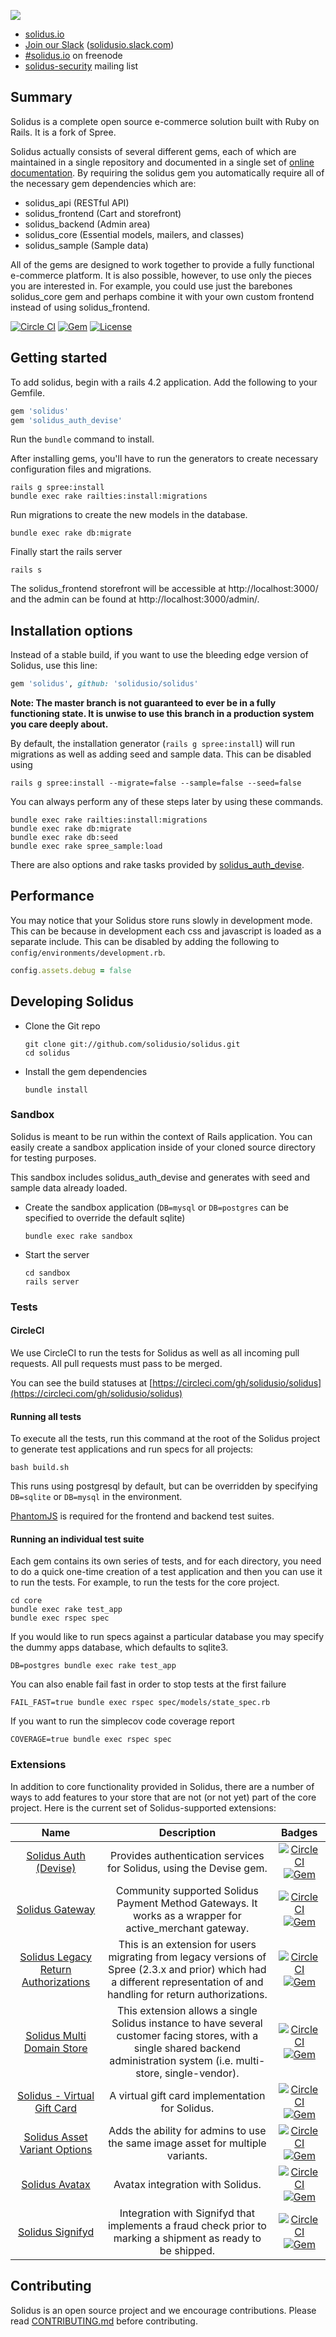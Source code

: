 
![](https://raw.githubusercontent.com/solidusio/solidus/master/solidus.png)

* [solidus.io](http://solidus.io/)
* [Join our Slack](http://slack.solidus.io/) ([solidusio.slack.com](http://solidusio.slack.com))
* [#solidus.io](http://webchat.freenode.net/?channels=solidus.io) on freenode
* [solidus-security](https://groups.google.com/forum/#!forum/solidus-security) mailing list

Summary
-------

Solidus is a complete open source e-commerce solution built with Ruby on Rails. It
is a fork of Spree.

Solidus actually consists of several different gems, each of which are maintained
in a single repository and documented in a single set of
[online documentation](http://docs.solidus.io/). By requiring the
solidus gem you automatically require all of the necessary gem dependencies which are:

* solidus\_api (RESTful API)
* solidus\_frontend (Cart and storefront)
* solidus\_backend (Admin area)
* solidus\_core (Essential models, mailers, and classes)
* solidus\_sample (Sample data)

All of the gems are designed to work together to provide a fully functional
e-commerce platform. It is also possible, however, to use only the pieces you
are interested in. For example, you could use just the barebones solidus\_core
gem and perhaps combine it with your own custom frontend instead of using
solidus\_frontend.

[![Circle CI](https://circleci.com/gh/solidusio/solidus/tree/master.svg?style=shield)](https://circleci.com/gh/solidusio/solidus/tree/master)
[![Gem](https://img.shields.io/gem/v/solidus.svg)](https://rubygems.org/gems/solidus)
[![License](http://img.shields.io/badge/license-BSD-yellowgreen.svg)](LICENSE.md)

Getting started
---------------

To add solidus, begin with a rails 4.2 application. Add the following to your
Gemfile.

```ruby
gem 'solidus'
gem 'solidus_auth_devise'
```

Run the `bundle` command to install.

After installing gems, you'll have to run the generators to create necessary
configuration files and migrations.

```
rails g spree:install
bundle exec rake railties:install:migrations
```

Run migrations to create the new models in the database.

```
bundle exec rake db:migrate
```

Finally start the rails server

```
rails s
````

The solidus_frontend storefront will be accessible at http://localhost:3000/
and the admin can be found at http://localhost:3000/admin/.


Installation options
--------------------

Instead of a stable build, if you want to use the bleeding edge version of
Solidus, use this line:

```ruby
gem 'solidus', github: 'solidusio/solidus'
```

**Note: The master branch is not guaranteed to ever be in a fully functioning
state. It is unwise to use this branch in a production system you care deeply
about.**

By default, the installation generator (`rails g spree:install`) will run
migrations as well as adding seed and sample data. This can be disabled using

```shell
rails g spree:install --migrate=false --sample=false --seed=false
```

You can always perform any of these steps later by using these commands.

```shell
bundle exec rake railties:install:migrations
bundle exec rake db:migrate
bundle exec rake db:seed
bundle exec rake spree_sample:load
```

There are also options and rake tasks provided by
[solidus\_auth\_devise](https://github.com/solidusio/solidus_auth_devise).

Performance
-----------

You may notice that your Solidus store runs slowly in development mode. This
can be because in development each css and javascript is loaded as a separate
include. This can be disabled by adding the following to
`config/environments/development.rb`.

```ruby
config.assets.debug = false
```

Developing Solidus
------------------

* Clone the Git repo

    ```shell
    git clone git://github.com/solidusio/solidus.git
    cd solidus
    ```

* Install the gem dependencies

    ```shell
    bundle install
    ```

### Sandbox

Solidus is meant to be run within the context of Rails application. You can
easily create a sandbox application inside of your cloned source directory for
testing purposes.

This sandbox includes solidus\_auth\_devise and generates with seed and sample
data already loaded.

* Create the sandbox application (`DB=mysql` or `DB=postgres` can be specified
  to override the default sqlite)

  ```shell
  bundle exec rake sandbox
  ```

* Start the server

    ```shell
    cd sandbox
    rails server
    ```

### Tests

#### CircleCI
We use CircleCI to run the tests for Solidus as well as all incoming pull
requests. All pull requests must pass to be merged.

You can see the build statuses at
[https://circleci.com/gh/solidusio/solidus](https://circleci.com/gh/solidusio/solidus)

#### Running all tests

To execute all the tests, run this command at the root of the Solidus project
to generate test applications and run specs for all projects:

```shell
bash build.sh
```

This runs using postgresql by default, but can be overridden by specifying
`DB=sqlite` or `DB=mysql` in the environment.

[PhantomJS](http://phantomjs.org/) is required for the frontend and backend
test suites.

#### Running an individual test suite

Each gem contains its own series of tests, and for each directory, you need to
do a quick one-time creation of a test application and then you can use it to run
the tests.  For example, to run the tests for the core project.
```shell
cd core
bundle exec rake test_app
bundle exec rspec spec
```

If you would like to run specs against a particular database you may specify the
dummy apps database, which defaults to sqlite3.
```shell
DB=postgres bundle exec rake test_app
```

You can also enable fail fast in order to stop tests at the first failure
```shell
FAIL_FAST=true bundle exec rspec spec/models/state_spec.rb
```

If you want to run the simplecov code coverage report
```shell
COVERAGE=true bundle exec rspec spec
```

### Extensions
In addition to core functionality provided in Solidus, there are a number of ways to add
features to your store that are not (or not yet) part of the core project.
Here is the current set of Solidus-supported extensions:

Name | Description | Badges |
:---:|:-----------:|:------------:|
[Solidus Auth (Devise)](https://github.com/solidusio/solidus_auth_devise) | Provides authentication services for Solidus, using the Devise gem. | [![Circle CI](https://circleci.com/gh/solidusio/solidus_auth_devise/tree/master.svg?style=shield)](https://circleci.com/gh/solidusio/solidus_auth_devise/tree/master) [![Gem](https://img.shields.io/gem/v/solidus_auth_devise.svg)](https://rubygems.org/gems/solidus_auth_devise)
[Solidus Gateway](https://github.com/solidusio/solidus_gateway) | Community supported Solidus Payment Method Gateways. It works as a wrapper for active_merchant gateway. | [![Circle CI](https://circleci.com/gh/solidusio/solidus_gateway/tree/master.svg?style=shield)](https://circleci.com/gh/solidusio/solidus_gateway/tree/master) [![Gem](https://img.shields.io/gem/v/solidus_gateway.svg)](https://rubygems.org/gems/solidus_gateway)
[Solidus Legacy Return Authorizations](https://github.com/solidusio/solidus_legacy_return_authorizations) | This is an extension for users migrating from legacy versions of Spree (2.3.x and prior) which had a different representation of and handling for return authorizations. | [![Circle CI](https://circleci.com/gh/solidusio/solidus_legacy_return_authorizations/tree/master.svg?style=shield)](https://circleci.com/gh/solidusio/solidus_legacy_return_authorizations/tree/master) [![Gem](https://img.shields.io/gem/v/solidus_legacy_return_authorizations.svg)](https://rubygems.org/gems/solidus_legacy_return_authorizations)
[Solidus Multi Domain Store](https://github.com/solidusio/solidus_multi_domain) | This extension allows a single Solidus instance to have several customer facing stores, with a single shared backend administration system (i.e. multi-store, single-vendor). | [![Circle CI](https://circleci.com/gh/solidusio/solidus_multi_domain/tree/master.svg?style=shield)](https://circleci.com/gh/solidusio/solidus_multi_domain/tree/master) [![Gem](https://img.shields.io/gem/v/solidus_multi_domain.svg)](https://rubygems.org/gems/solidus_multi_domain)
[Solidus - Virtual Gift Card](https://github.com/solidusio/solidus_virtual_gift_card) | A virtual gift card implementation for Solidus. | [![Circle CI](https://circleci.com/gh/solidusio/solidus_virtual_gift_card/tree/master.svg?style=shield)](https://circleci.com/gh/solidusio/solidus_virtual_gift_card/tree/master) [![Gem](https://img.shields.io/gem/v/solidus_virtual_gift_card.svg)](https://rubygems.org/gems/solidus_virtual_gift_card)
[Solidus Asset Variant Options](https://github.com/solidusio/solidus_asset_variant_options) | Adds the ability for admins to use the same image asset for multiple variants. | [![Circle CI](https://circleci.com/gh/solidusio/solidus_asset_variant_options/tree/master.svg?style=shield)](https://circleci.com/gh/solidusio/solidus_asset_variant_options/tree/master) [![Gem](https://img.shields.io/gem/v/solidus_asset_variant_options.svg)](https://rubygems.org/gems/solidus_asset_variant_options)
[Solidus Avatax](https://github.com/solidusio/solidus_avatax) | Avatax integration with Solidus. | [![Circle CI](https://circleci.com/gh/solidusio/solidus_avatax/tree/master.svg?style=shield)](https://circleci.com/gh/solidusio/solidus_avatax/tree/master) [![Gem](https://img.shields.io/gem/v/solidus_avatax.svg)](https://rubygems.org/gems/solidus_avatax)
[Solidus Signifyd](https://github.com/solidusio/solidus_signifyd) | Integration with Signifyd that implements a fraud check prior to marking a shipment as ready to be shipped. | [![Circle CI](https://circleci.com/gh/solidusio/solidus_signifyd/tree/master.svg?style=shield)](https://circleci.com/gh/solidusio/solidus_signifyd/tree/master) [![Gem](https://img.shields.io/gem/v/solidus_signifyd.svg)](https://rubygems.org/gems/solidus_signifyd)

Contributing
------------

Solidus is an open source project and we encourage contributions. Please read
[CONTRIBUTING.md](CONTRIBUTING.md) before contributing.
